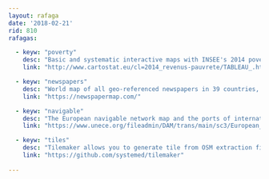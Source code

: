 ```yaml
---
layout: rafaga
date: '2018-02-21'
rid: 810
rafagas:

  - keyw: "poverty"
    desc: "Basic and systematic interactive maps with INSEE's 2014 poverty and income data from France"
    link: "http://www.cartostat.eu/cl=2014_revenus-pauvrete/TABLEAU_.html"

  - keyw: "newspapers"
    desc: "World map of all geo-referenced newspapers in 39 countries, and newspapers from other 199 countries with approximate positions, all of them filterable by language"
    link: "https://newspapermap.com/"

  - keyw: "navigable"
    desc: "The European navigable network map and the ports of international importance made by UNECE in PDF format"
    link: "https://www.unece.org/fileadmin/DAM/trans/main/sc3/European_inland_waterways_-_2012.pdf"

  - keyw: "tiles"
    desc: "Tilemaker allows you to generate tile from OSM extraction files in PBF format without the need for a database and only with an executable to install"
    link: "https://github.com/systemed/tilemaker"
    
---
```

